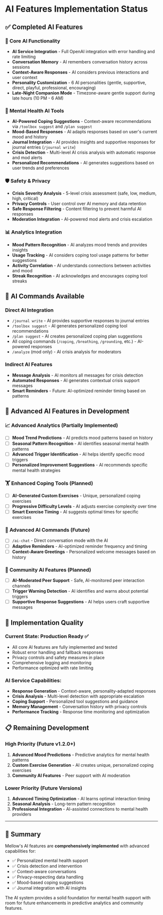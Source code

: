 # AI Features Implementation Status

## ✅ **Completed AI Features**

### 🧠 **Core AI Functionality**

-   **AI Service Integration** - Full OpenAI integration with error handling and rate limiting
-   **Conversation Memory** - AI remembers conversation history across sessions
-   **Context-Aware Responses** - AI considers previous interactions and user context
-   **Personality Customization** - 6 AI personalities (gentle, supportive, direct, playful, professional, encouraging)
-   **Late-Night Companion Mode** - Timezone-aware gentle support during late hours (10 PM - 6 AM)

### 🧘 **Mental Health AI Tools**

-   **AI-Powered Coping Suggestions** - Context-aware recommendations via `/toolbox suggest` and `/plan suggest`
-   **Mood-Based Responses** - AI adapts responses based on user's current mood and history
-   **Journal Integration** - AI provides insights and supportive responses for journal entries (`/journal write`)
-   **Crisis Detection** - Multi-level AI crisis analysis with automatic response and mod alerts
-   **Personalized Recommendations** - AI generates suggestions based on user trends and preferences

### 🛡️ **Safety & Privacy**

-   **Crisis Severity Analysis** - 5-level crisis assessment (safe, low, medium, high, critical)
-   **Privacy Controls** - User control over AI memory and data retention
-   **Safe Response Filtering** - Content filtering to prevent harmful AI responses
-   **Moderation Integration** - AI-powered mod alerts and crisis escalation

### 📊 **Analytics Integration**

-   **Mood Pattern Recognition** - AI analyzes mood trends and provides insights
-   **Usage Tracking** - AI considers coping tool usage patterns for better suggestions
-   **Activity Correlation** - AI understands connections between activities and mood
-   **Streak Recognition** - AI acknowledges and encourages coping tool streaks

## 🧪 **AI Commands Available**

### Direct AI Integration

-   `/journal write` - AI provides supportive responses to journal entries
-   `/toolbox suggest` - AI generates personalized coping tool recommendations
-   `/plan suggest` - AI creates personalized coping plan suggestions
-   All coping commands (`/coping`, `/breathing`, `/grounding`, etc.) - AI-powered responses
-   `/analyze` (mod only) - AI crisis analysis for moderators

### Indirect AI Features

-   **Message Analysis** - AI monitors all messages for crisis detection
-   **Automated Responses** - AI generates contextual crisis support messages
-   **Smart Reminders** - Future: AI-optimized reminder timing based on patterns

## 🔬 **Advanced AI Features in Development**

### 📈 **Advanced Analytics** (Partially Implemented)

-   [ ] **Mood Trend Predictions** - AI predicts mood patterns based on history
-   [ ] **Seasonal Pattern Recognition** - AI identifies seasonal mental health patterns
-   [ ] **Advanced Trigger Identification** - AI helps identify specific mood triggers
-   [ ] **Personalized Improvement Suggestions** - AI recommends specific mental health strategies

### 🏋️ **Enhanced Coping Tools** (Planned)

-   [ ] **AI-Generated Custom Exercises** - Unique, personalized coping exercises
-   [ ] **Progressive Difficulty Levels** - AI adjusts exercise complexity over time
-   [ ] **Smart Exercise Timing** - AI suggests optimal times for specific exercises

### 🤖 **Advanced AI Commands** (Future)

-   [ ] `/ai-chat` - Direct conversation mode with the AI
-   [ ] **Adaptive Reminders** - AI-optimized reminder frequency and timing
-   [ ] **Context-Aware Greetings** - Personalized welcome messages based on history

### 👥 **Community AI Features** (Planned)

-   [ ] **AI-Moderated Peer Support** - Safe, AI-monitored peer interaction channels
-   [ ] **Trigger Warning Detection** - AI identifies and warns about potential triggers
-   [ ] **Supportive Response Suggestions** - AI helps users craft supportive messages

## 🎯 **Implementation Quality**

### Current State: **Production Ready** ✅

-   All core AI features are fully implemented and tested
-   Robust error handling and fallback responses
-   Privacy controls and safety measures in place
-   Comprehensive logging and monitoring
-   Performance optimized with rate limiting

### AI Service Capabilities:

-   **Response Generation** - Context-aware, personality-adapted responses
-   **Crisis Analysis** - Multi-level detection with appropriate escalation
-   **Coping Support** - Personalized tool suggestions and guidance
-   **Memory Management** - Conversation history with privacy controls
-   **Performance Tracking** - Response time monitoring and optimization

## 📋 **Remaining Development**

### High Priority (Future v1.2.0+)

1. **Advanced Mood Predictions** - Predictive analytics for mental health patterns
2. **Custom Exercise Generation** - AI creates unique, personalized coping exercises
3. **Community AI Features** - Peer support with AI moderation

### Lower Priority (Future Versions)

1. **Advanced Timing Optimization** - AI learns optimal interaction timing
2. **Seasonal Analysis** - Long-term pattern recognition
3. **Professional Integration** - AI-assisted connections to mental health providers

---

## 🎉 **Summary**

Mellow's AI features are **comprehensively implemented** with advanced capabilities for:

-   ✅ Personalized mental health support
-   ✅ Crisis detection and intervention
-   ✅ Context-aware conversations
-   ✅ Privacy-respecting data handling
-   ✅ Mood-based coping suggestions
-   ✅ Journal integration with AI insights

The AI system provides a solid foundation for mental health support with room for future enhancements in predictive analytics and community features.
